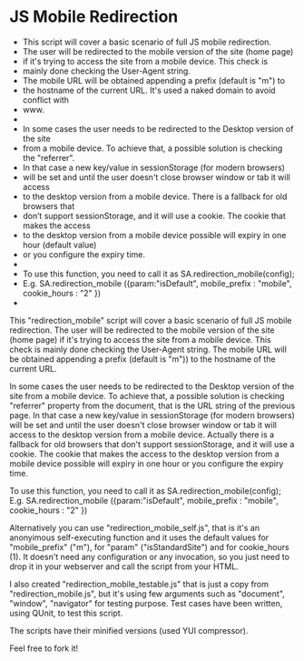 # JS Mobile Redirection

* This script will cover a basic scenario of full JS mobile redirection.
* The user will be redirected to the mobile version of the site (home page)
* if it's trying to access the site from a mobile device. This check is
* mainly done checking the User-Agent string. 
* The mobile URL will be obtained appending a prefix (default is "m") to 
* the hostname of the current URL. It's used a naked domain to avoid conflict with
* www.
* 
* In some cases the user needs to be redirected to the Desktop version of the site 
* from a mobile device. To achieve that, a possible solution is checking the "referrer".
* In that case a new key/value in sessionStorage (for modern browsers) 
* will be set and until the user doesn't close browser window or tab it will access
* to the desktop version from a mobile device. There is a fallback for old browsers that
* don’t support sessionStorage, and it will use a cookie. The cookie that makes the access 
* to the desktop version from a mobile device possible will expiry in one hour (default value)
* or you configure the expiry time.
* 
* To use this function, you need to call it as SA.redirection_mobile(config);
* E.g. SA.redirection_mobile ({param:"isDefault", mobile_prefix : "mobile", cookie_hours : "2" })
*

This "redirection_mobile" script will cover a basic scenario of full JS mobile redirection.
The user will be redirected to the mobile version of the site (home page) if it's trying to access the site from a mobile device. This check is mainly done checking the User-Agent string. The mobile URL will be obtained appending a prefix (default is "m")) to the hostname of the current URL.
	 
In some cases the user needs to be redirected to the Desktop version of the site from a mobile device. To achieve that, a possible solution is checking "referrer" property from the document, that is the URL string of the previous page. In that case a new key/value in sessionStorage (for modern browsers) will be set and until the user doesn't close browser window or tab it will access to the desktop version from a mobile device. Actually there is a fallback for old browsers that don't support sessionStorage, and it will use a cookie. The cookie that makes the access to the desktop version from a mobile device possible will expiry in one hour or you configure the expiry time.

To use this function, you need to call it as SA.redirection_mobile(config);
E.g. SA.redirection_mobile ({param:"isDefault", mobile_prefix : "mobile", cookie_hours : "2" })
     	
Alternatively you can use "redirection_mobile_self.js", that is it's an anonyimous self-executing function and it uses the default values for "mobile_prefix" ("m"),  for "param" ("isStandardSite") and for cookie_hours (1). It doesn't need any configuration or any invocation, so you just need to drop it in your webserver and call the script from your HTML.

I also created "redirection_mobile_testable.js" that is just a copy from "redirection_mobile.js", but it's using few arguments such as "document", "window", "navigator" for testing purpose. Test cases have been written, using QUnit, to test this script.

The scripts have their minified versions (used YUI compressor).

Feel free to fork it!
	
	
	
	 
